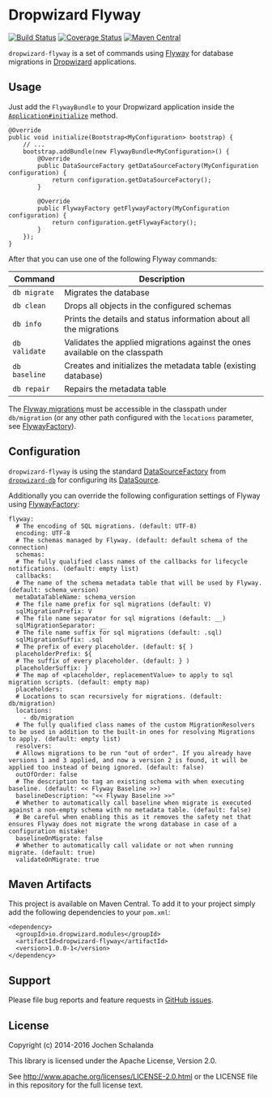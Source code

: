 Dropwizard Flyway
=================

[![Build Status](https://travis-ci.org/dropwizard/dropwizard-flyway.svg?branch=master)](https://travis-ci.org/dropwizard/dropwizard-flyway)
[![Coverage Status](https://img.shields.io/coveralls/dropwizard/dropwizard-flyway.svg)](https://coveralls.io/r/dropwizard/dropwizard-flyway)
[![Maven Central](https://img.shields.io/maven-central/v/io.dropwizard.modules/dropwizard-flyway.svg)](http://mvnrepository.com/artifact/io.dropwizard.modules/dropwizard-flyway)

`dropwizard-flyway` is a set of commands using [Flyway](http://www.flywaydb.org/) for database migrations in [Dropwizard](http://dropwizard.io/) applications.


Usage
-----

Just add the `FlywayBundle` to your Dropwizard application inside the [`Application#initialize`](http://dropwizard.io/1.0.0/dropwizard-core/apidocs/io/dropwizard/Application.html#initialize%28io.dropwizard.setup.Bootstrap%29) method.

    @Override
    public void initialize(Bootstrap<MyConfiguration> bootstrap) {
        // ...
        bootstrap.addBundle(new FlywayBundle<MyConfiguration>() {
            @Override
            public DataSourceFactory getDataSourceFactory(MyConfiguration configuration) {
                return configuration.getDataSourceFactory();
            }
            
            @Override
            public FlywayFactory getFlywayFactory(MyConfiguration configuration) {
                return configuration.getFlywayFactory();
            }
        });
    }


After that you can use one of the following Flyway commands:

| Command       | Description                                                                  |
| ------------- | ---------------------------------------------------------------------------- |
| `db migrate`  | Migrates the database                                                        |
| `db clean`    | Drops all objects in the configured schemas                                  |
| `db info`     | Prints the details and status information about all the migrations           |
| `db validate` | Validates the applied migrations against the ones available on the classpath |
| `db baseline` | Creates and initializes the metadata table (existing database)               |
| `db repair`   | Repairs the metadata table                                                   |

The [Flyway migrations](http://flywaydb.org/documentation/migration/) must be accessible in the classpath under `db/migration` (or any other path configured with the `locations` parameter, see [FlywayFactory](https://dropwizard.github.io/dropwizard-flyway/1.0.0-rc3-2/apidocs/io/dropwizard/flyway/FlywayFactory.html)).


Configuration
-------------

`dropwizard-flyway` is using the standard [DataSourceFactory](http://dropwizard.io/1.0.0/dropwizard-db/apidocs/io/dropwizard/db/DataSourceFactory.html) from [`dropwizard-db`](http://dropwizard.io/1.0.0/dropwizard-db/) for configuring its [DataSource](http://docs.oracle.com/javase/8/docs/api/javax/sql/DataSource.html).

Additionally you can override the following configuration settings of Flyway using [FlywayFactory](https://dropwizard.github.io/dropwizard-flyway/1.0.0-rc3-2/apidocs/io/dropwizard/flyway/FlywayFactory.html):

    flyway:
      # The encoding of SQL migrations. (default: UTF-8) 
      encoding: UTF-8
      # The schemas managed by Flyway. (default: default schema of the connection)
      schemas:
      # The fully qualified class names of the callbacks for lifecycle notifications. (default: empty list)
      callbacks:
      # The name of the schema metadata table that will be used by Flyway. (default: schema_version)
      metaDataTableName: schema_version
      # The file name prefix for sql migrations (default: V)
      sqlMigrationPrefix: V
      # The file name separator for sql migrations (default: __)
      sqlMigrationSeparator: __
      # The file name suffix for sql migrations (default: .sql)
      sqlMigrationSuffix: .sql
      # The prefix of every placeholder. (default: ${ )
      placeholderPrefix: ${
      # The suffix of every placeholder. (default: } )
      placeholderSuffix: }
      # The map of <placeholder, replacementValue> to apply to sql migration scripts. (default: empty map)
      placeholders:
      # Locations to scan recursively for migrations. (default: db/migration)
      locations:
        - db/migration
      # The fully qualified class names of the custom MigrationResolvers to be used in addition to the built-in ones for resolving Migrations to apply. (default: empty list)
      resolvers:
      # Allows migrations to be run "out of order". If you already have versions 1 and 3 applied, and now a version 2 is found, it will be applied too instead of being ignored. (default: false)
      outOfOrder: false
      # The description to tag an existing schema with when executing baseline. (default: << Flyway Baseline >>)
      baselineDescription: "<< Flyway Baseline >>"
      # Whether to automatically call baseline when migrate is executed against a non-empty schema with no metadata table. (default: false)
      # Be careful when enabling this as it removes the safety net that ensures Flyway does not migrate the wrong database in case of a configuration mistake!
      baselineOnMigrate: false
      # Whether to automatically call validate or not when running migrate. (default: true)
      validateOnMigrate: true


Maven Artifacts
---------------

This project is available on Maven Central. To add it to your project simply add the following dependencies to your `pom.xml`:

    <dependency>
      <groupId>io.dropwizard.modules</groupId>
      <artifactId>dropwizard-flyway</artifactId>
      <version>1.0.0-1</version>
    </dependency>


Support
-------

Please file bug reports and feature requests in [GitHub issues](https://github.com/dropwizard/dropwizard-flyway/issues).


License
-------

Copyright (c) 2014-2016 Jochen Schalanda

This library is licensed under the Apache License, Version 2.0.

See http://www.apache.org/licenses/LICENSE-2.0.html or the LICENSE file in this repository for the full license text.
